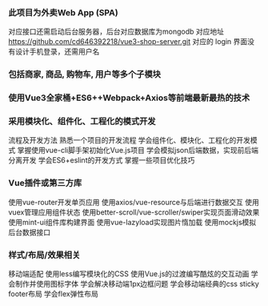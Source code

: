 
### 此项目为外卖Web App (SPA)
对应接口还需启动后台服务器，后台对应数据库为mongodb
对应地址 https://github.com/cd646392218/vue3-shop-server.git
对应的 login 界面没有设计手机登录，还需用户名

### 包括商家, 商品, 购物车, 用户等多个子模块

### 使用Vue3全家桶+ES6++Webpack+Axios等前端最新最热的技术

### 采用模块化、组件化、工程化的模式开发

流程及开发方法
熟悉一个项目的开发流程
学会组件化、模块化、工程化的开发模式
掌握使用vue-cli脚手架初始化Vue.js项目
学会模拟json后端数据，实现前后端分离开发
学会ES6+eslint的开发方式
掌握一些项目优化技巧

### Vue插件或第三方库
  使用vue-router开发单页应用
  使用axios/vue-resource与后端进行数据交互
  使用vuex管理应用组件状态
  使用better-scroll/vue-scroller/swiper实现页面滑动效果
  使用mint-ui组件库构建界面
  使用vue-lazyload实现图片惰加载
  使用mockjs模拟后台数据接口

### 样式/布局/效果相关
移动端适配
使用less编写模块化的CSS
使用Vue.js的过渡编写酷炫的交互动画
学会制作并使用图标字体
学会解决移动端1px边框问题
学会移动端经典的css sticky footer布局
学会flex弹性布局

